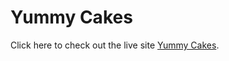 # Yummy Cakes

Click here to check out the live site [Yummy Cakes](https://yummy-cakes.netlify.app/).